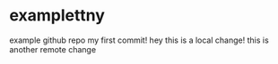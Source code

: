 # examplettny
example github repo
my first commit!
hey this is a local change!
this is another remote change
